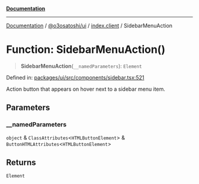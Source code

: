 [**Documentation**](../../../../README.md)

***

[Documentation](../../../../README.md) / [@o3osatoshi/ui](../../README.md) / [index.client](../README.md) / SidebarMenuAction

# Function: SidebarMenuAction()

> **SidebarMenuAction**(`__namedParameters`): `Element`

Defined in: [packages/ui/src/components/sidebar.tsx:521](https://github.com/o3osatoshi/experiment/blob/04dfa58df6e48824a200a24d77afef7ce464e1ae/packages/ui/src/components/sidebar.tsx#L521)

Action button that appears on hover next to a sidebar menu item.

## Parameters

### \_\_namedParameters

`object` & `ClassAttributes`\<`HTMLButtonElement`\> & `ButtonHTMLAttributes`\<`HTMLButtonElement`\>

## Returns

`Element`
